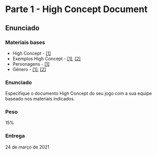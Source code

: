 # Parte 1 - High Concept Document

## Enunciado

### Materiais bases

- High Concept - [[1]](http://www.csc.kth.se/utbildning/kth/kurser/DH2640/grip08/HighConceptTemplate-Inl4.pdf)
- Exemplos High Concept - [[1]](https://lizlansdown.files.wordpress.com/2011/04/mmpp-high-concept.pdf), [[2]](https://www.slideshare.net/SaiNarayan2/high-concept-document-for-the-nightmare)
- Personagens - [[1]](https://www.estudopratico.com.br/literatura-conheca-os-tipos-de-personagens/)
- Gênero - [[1]](https://www.oficinadanet.com.br/games/27221-fps-moba-rpg-mmo-entenda-os-principais-generos-de-jogos), [[2]](https://clubedodesign.com/2014/quais-sao-os-generos-de-jogos-de-video-game/)

### Enunciado

Especifique o documento High Concept do seu jogo com a sua equipe baseado nos materiais indicados.

### Peso
15%

### Entrega
24 de março de 2021
